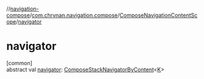 //[navigation-compose](../../../index.md)/[com.chrynan.navigation.compose](../index.md)/[ComposeNavigationContentScope](index.md)/[navigator](navigator.md)

# navigator

[common]\
abstract val [navigator](navigator.md): [ComposeStackNavigatorByContent](../-compose-stack-navigator-by-content/index.md)&lt;[K](index.md)&gt;
